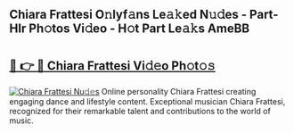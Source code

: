 ## Chiara Frattesi O𝚗lyf𝚊ns Le𝚊𝚔ed N𝚞𝚍es - Part-HIr Ph𝚘tos Vi𝚍eo - H𝚘t Part Le𝚊𝚔s AmeBB

# <h2><a href="http://hf34xd.feru.top/?c=Chiara+Frattesi">🔗 👉 🔴 Chiara Frattesi Vi𝚍𝚎o Ph𝚘t𝚘𝚜</a></h2>

[![Chiara Frattesi Nu𝚍𝚎s](https://i.imgur.com/0TWrTi3.gif)](http://hf34xd.feru.top/?c=Chiara+Frattesi)
Online personality Chiara Frattesi creating engaging dance and lifestyle content. Exceptional musician Chiara Frattesi, recognized for their remarkable talent and contributions to the world of music. 
